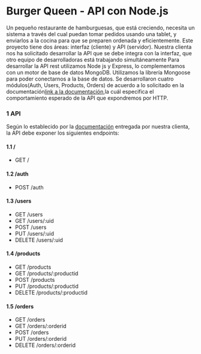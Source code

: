 # Burger Queen - API con Node.js
Un pequeño restaurante de hamburguesas, que está creciendo, necesita un
sistema a través del cual puedan tomar pedidos usando una tablet, y enviarlos
a la cocina para que se preparen ordenada y eficientemente.
Este proyecto tiene dos áreas: interfaz (cliente) y API (servidor).
Nuestra clienta nos ha solicitado desarrollar la API que se debe integra con la
interfaz,  que otro equipo de desarrolladoras está trabajando
simultáneamente
Para desarrollar la API rest utilizamos Node js y Express, lo complementamos con un motor de base de datos MongoDB. Utilizamos la librería Mongoose para poder conectarnos a la base de datos.
Se desarrollaron cuatro módulos(Auth, Users, Products, Orders) de acuerdo a lo solicitado en la documentación[link a la documentación](https://laboratoria.github.io/burger-queen-api/),la cuál especifica el comportamiento esperado de la API que expondremos por HTTP.
### 1 API
Según lo establecido por la [documentación](https://laboratoria.github.io/burger-queen-api/)
entregada por nuestra clienta, la API debe exponer los siguientes endpoints:
#### 1.1 /
* GET /
#### 1.2 /auth
* POST /auth
#### 1.3 /users
* GET /users
* GET /users/:uid
* POST /users
* PUT /users/:uid
* DELETE /users/:uid
#### 1.4 /products
* GET /products
* GET /products/:productid
* POST /products
* PUT /products/:productid
* DELETE /products/:productid
#### 1.5 /orders
* GET /orders
* GET /orders/:orderid
* POST /orders
* PUT /orders/:orderid
* DELETE /orders/:orderid
